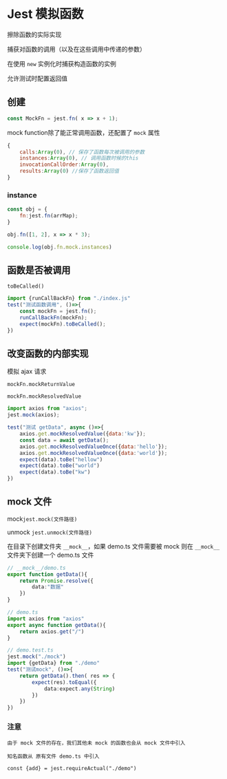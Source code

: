 # Jest 模拟函数

擦除函数的实际实现

捕获对函数的调用（以及在这些调用中传递的参数）

在使用 `new` 实例化时捕获构造函数的实例

允许测试时配置返回值

## 创建

```js
const MockFn = jest.fn( x => x + 1);
```

mock function除了能正常调用函数，还配置了 `mock` 属性

```js
{
	calls:Array(0), // 保存了函数每次被调用的参数 
	instances:Array(0), // 调用函数时候的this
	invocationCallOrder:Array(0),
	results:Array(0) //保存了函数返回值
}
```

### instance

```js
const obj = {
	fn:jest.fn(arrMap);
}

obj.fn([1, 2], x => x * 3);

console.log(obj.fn.mock.instances)
```

## 函数是否被调用

`toBeCalled()`

```js
import {runCallBackFn} from "./index.js"
test("测试函数调用", ()=>{
	const mockFn = jest.fn();
	runCallBackFn(mockFn);
	expect(mockFn).toBeCalled();
})
```

## 改变函数的内部实现

模拟 ajax 请求

`mockFn.mockReturnValue`

`mockFn.mockResolvedValue`

```js
import axios from "axios";
jest.mock(axios);

test("测试 getData", async ()=>{
	axios.get.mockResolvedValue({data:'kw'});
	const data = await getData();
	axios.get.mockResolvedValueOnce({data:'hello'});
	axios.get.mockResolvedValueOnce({data:'world'});
	expect(data).toBe("hellow")
	expect(data).toBe("world")
	expect(data).toBe("kw")
})
```

## mock 文件

mock`jest.mock(文件路径)`

unmock `jest.unmock(文件路径)`

在目录下创建文件夹 `__mock__`，如果 demo.ts 文件需要被 mock 则在 `__mock__` 文件夹下创建一个 demo.ts 文件

```ts
// __mock__/demo.ts
export function getData(){
	return Promise.resolve({
		data:"数据"
	})
}
```

```ts
// demo.ts
import axios from "axios"
export async function getData(){
	return axios.get("/")
}
```

```ts
// demo.test.ts
jest.mock("./mock")
import {getData} from "./demo"
test("测试mock", ()=>{
	return getData().then( res => {
		expect(res).toEqual({
			data:expect.any(String)
		})
	})
})
```

### 注意

```ad-note
由于 mock 文件的存在，我们其他未 mock 的函数也会从 mock 文件中引入

知名函数从 原有文件 demo.ts 中引入 

const {add} = jest.requireActual("./demo")
```



